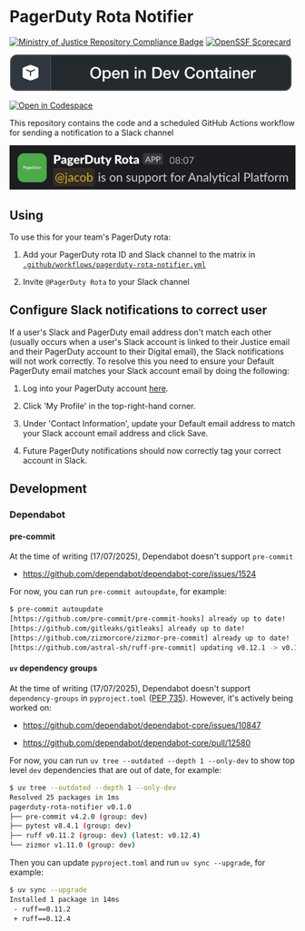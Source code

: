 # PagerDuty Rota Notifier

[![Ministry of Justice Repository Compliance Badge](https://github-community.service.justice.gov.uk/repository-standards/api/pagerduty-rota-notifier/badge)](https://github-community.service.justice.gov.uk/repository-standards/pagerduty-rota-notifier) [![OpenSSF Scorecard](https://api.scorecard.dev/projects/github.com/ministryofjustice/pagerduty-rota-notifier/badge)](https://scorecard.dev/viewer/?uri=github.com/ministryofjustice/pagerduty-rota-notifier)

[![Open in Dev Container](https://raw.githubusercontent.com/ministryofjustice/.devcontainer/refs/heads/main/contrib/badge.svg)](https://vscode.dev/redirect?url=vscode://ms-vscode-remote.remote-containers/cloneInVolume?url=https://github.com/ministryofjustice/pagerduty-rota-notifier)

[![Open in Codespace](https://github.com/codespaces/badge.svg)](https://codespaces.new/ministryofjustice/pagerduty-rota-notifier)

This repository contains the code and a scheduled GitHub Actions workflow for sending a notification to a Slack channel

![Example message from Slack](/contrib/example-slack-message.png)

## Using

To use this for your team's PagerDuty rota:

1. Add your PagerDuty rota ID and Slack channel to the matrix in [`.github/workflows/pagerduty-rota-notifier.yml`](.github/workflows/pagerduty-rota-notifier.yml)

1. Invite `@PagerDuty Rota` to your Slack channel

## Configure Slack notifications to correct user

If a user's Slack and PagerDuty email address don't match each other (usually occurs when a user's Slack account is linked to their Justice email and their PagerDuty account to their Digital email), the Slack notifications will not work correctly. To resolve this you need to ensure your Default PagerDuty email matches your Slack account email by doing the following:

1. Log into your PagerDuty account [here](https://moj-digital-tools.pagerduty.com/incidents).

2. Click 'My Profile' in the top-right-hand corner.

3. Under 'Contact Information', update your Default email address to match your Slack account email address and click Save.

4. Future PagerDuty notifications should now correctly tag your correct account in Slack.

## Development

### Dependabot

#### pre-commit

At the time of writing (17/07/2025), Dependabot doesn't support `pre-commit`

- <https://github.com/dependabot/dependabot-core/issues/1524>

For now, you can run `pre-commit autoupdate`, for example:

```bash
$ pre-commit autoupdate
[https://github.com/pre-commit/pre-commit-hooks] already up to date!
[https://github.com/gitleaks/gitleaks] already up to date!
[https://github.com/zizmorcore/zizmor-pre-commit] already up to date!
[https://github.com/astral-sh/ruff-pre-commit] updating v0.12.1 -> v0.12.4
```

#### `uv` dependency groups

At the time of writing (17/07/2025), Dependabot doesn't support `dependency-groups` in `pyproject.toml` ([PEP 735](https://peps.python.org/pep-0735/)). However, it's actively being worked on:

- <https://github.com/dependabot/dependabot-core/issues/10847>

- <https://github.com/dependabot/dependabot-core/pull/12580>

For now, you can run `uv tree --outdated --depth 1 --only-dev` to show top level `dev` dependencies that are out of date, for example:

```bash
$ uv tree --outdated --depth 1 --only-dev
Resolved 25 packages in 1ms
pagerduty-rota-notifier v0.1.0
├── pre-commit v4.2.0 (group: dev)
├── pytest v8.4.1 (group: dev)
├── ruff v0.11.2 (group: dev) (latest: v0.12.4)
└── zizmor v1.11.0 (group: dev)
```

Then you can update `pyproject.toml` and run `uv sync --upgrade`, for example:

```bash
$ uv sync --upgrade
Installed 1 package in 14ms
 - ruff==0.11.2
 + ruff==0.12.4
```
